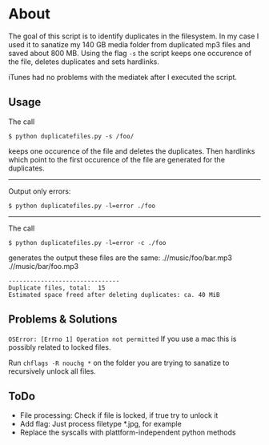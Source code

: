 # About

The goal of this script is to identify duplicates in the filesystem.
In my case I used it to sanatize my 140 GB media folder from duplicated mp3 files and saved about 800 MB.
Using the flag `-s` the script keeps one occurence of the file, deletes duplicates and sets hardlinks.

iTunes had no problems with the mediatek after I executed the script.


## Usage
	
The call 

	$ python duplicatefiles.py -s /foo/

keeps one occurence of the file and deletes the duplicates. 
Then hardlinks which point to the first occurence of the file are generated for the duplicates.

---------------------------------------

Output only errors:

	$ python duplicatefiles.py -l=error ./foo

---------------------------------------

The call

	$ python duplicatefiles.py -l=error -c ./foo

generates the output
	these files are the same: 
	.//music/foo/bar.mp3
	.//music/bar/foo.mp3

	-------------------------------
	Duplicate files, total:  15
	Estimated space freed after deleting duplicates: ca. 40 MiB


## Problems & Solutions
`OSError: [Errno 1] Operation not permitted`
If you use a mac this is possibly related to locked files.

Run `chflags -R nouchg *` on the folder you are trying to sanatize to recursively unlock all files.


## ToDo

 * File processing: Check if file is locked, if true try to unlock it
 * Add flag: Just process filetype *.jpg, for example
 * Replace the syscalls with plattform-independent python methods
